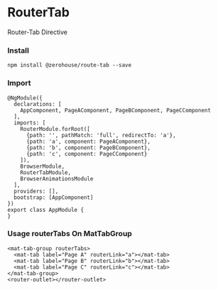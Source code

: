 # RouterTab

Router-Tab Directive

### Install
    
    npm install @zerohouse/route-tab --save
    
### Import
    @NgModule({
      declarations: [
        AppComponent, PageAComponent, PageBComponent, PageCComponent
      ],
      imports: [
        RouterModule.forRoot([
          {path: '', pathMatch: 'full', redirectTo: 'a'},
          {path: 'a', component: PageAComponent},
          {path: 'b', component: PageBComponent},
          {path: 'c', component: PageCComponent}
        ]),
        BrowserModule,
        RouterTabModule,
        BrowserAnimationsModule
      ],
      providers: [],
      bootstrap: [AppComponent]
    })
    export class AppModule {
    }
    
    
### Usage routerTabs On MatTabGroup
        
    <mat-tab-group routerTabs>
      <mat-tab label="Page A" routerLink="a"></mat-tab>
      <mat-tab label="Page B" routerLink="b"></mat-tab>
      <mat-tab label="Page C" routerLink="c"></mat-tab>
    </mat-tab-group>
    <router-outlet></router-outlet>
